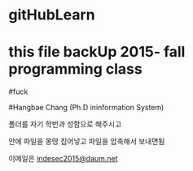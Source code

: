 # gitHubLearn


# this file backUp 2015- fall programming class 
#fuck

#Hangbae Chang (Ph.D ininformation System)

폴더를 자기 학번과 성함으로 해주시고

안에 파일을 몽땅 집어넣고 파일을 압축해서 보내면됨


이메일은  indesec2015@daum.net


